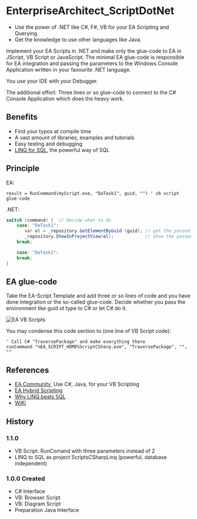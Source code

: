# EnterpriseArchitect_ScriptDotNet

- Use the power of .NET like C#, F#, VB for your EA Scripting and Querying
- Get the knowledge to use other languages like Java.

Implement your EA Scripts in .NET and make only the glue-code to EA in JScript, VB Script or JavaScript. The minimal EA glue-code is responsible for EA integration and passing the parameters to the Windows Console Application written in your favourite .NET language.

You use your IDE with your Debugger.

The additional effort: Three lines or so glue-code to connect to the C# Console Application which does the heavy work.

## Benefits

- Find your typos at compile time
- A vast amount of libraries, examples and tutorials
- Easy testing and debugging
- [LINQ for SQL](https://www.linqpad.net/WhyLINQBeatsSQL.aspx), the powerful way of SQL

## Principle

EA:  

```vbScript
result = RunCommand(myScript.exe, "DoTask1", guid, "") ' vb script glue-code
```

.NET:

```C#
switch (command) {  // Decide what to do
    case: "DoTask1":
       var el = _repository.GetElementByGuid (guid); // get the passed element
       _repository.ShowInProjectView(el);            // show the passed element in project browser
    break;

    case: "DoTask2":
    break;
}
```

## EA glue-code

Take the EA-Script Template and add three or so lines of code and you have done integration or the so-called glue-code.
Decide whether you pass the environment like guid ot type to C# or let C# do it.

![EA VB Scripts](../../wiki/images/VbScriptsOverview.png)

You may condense this code section to (one line of VB Script code):

```vbscript
' Call C# "TraversePackage" and make everything there
runCommand "%EA_SCRIPT_HOME%ScriptCSharp.exe", "TraversePackage", "", ""
```

## References

- [EA Community](https://community.sparxsystems.com/community-resources/1065-use-c-java-for-your-vb-script), Use C#, Java, for your VB Scripting
- [EA Hybrid Scripting](https://github.com/Helmut-Ortmann/EnterpriseArchitect_hoTools/wiki/HybridScripting)
- [Why LINQ beats SQL](https://www.linqpad.net/WhyLINQBeatsSQL.aspx)
- [WiKi](../../wiki)

## History

### 1.1.0 

- VB Script: RunComand with three parameters instead of 2
- LINQ to SQL as project ScriptsCSharpLinq  (powerful, database independent)

### 1.0.0 Created

- C# Interface
- VB: Browser Script
- VB: Diagram Script
- Preparation Java Interface
